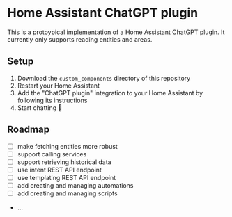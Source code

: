 # Home Assistant ChatGPT plugin

This is a protoypical implementation of a Home Assistant ChatGPT plugin. It currently only supports reading entities and areas.

## Setup

1. Download the `custom_components` directory of this repository
1. Restart your Home Assistant
1. Add the "ChatGPT plugin" integration to your Home Assistant by following its instructions
1. Start chatting 🚀

## Roadmap

* [ ] make fetching entities more robust
* [ ] support calling services
* [ ] support retrieving historical data
* [ ] use intent REST API endpoint
* [ ] use templating REST API endpoint
* [ ] add creating and managing automations
* [ ] add creating and managing scripts
* ...
